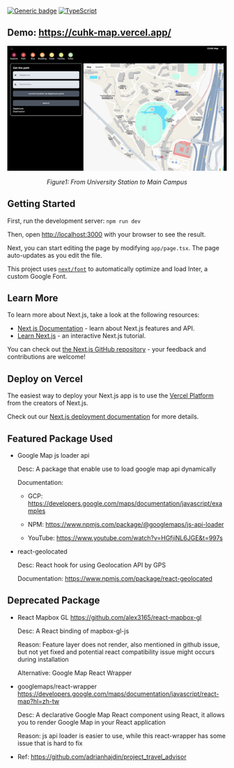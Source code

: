 [![Generic badge](https://img.shields.io/badge/<Author:%20Jerry>-<Chan%20Sik%20Lam>-<COLOR>.svg)](https://shields.io/)
[![TypeScript](https://img.shields.io/badge/--3178C6?logo=typescript&logoColor=ffffff)](https://www.typescriptlang.org/)

## Demo: https://cuhk-map.vercel.app/

<div align="center">
	<img src="demo.png" alt="Demo">
	<p><em>Figure1: From University Station to Main Campus</em></p>
</div>

## Getting Started

First, run the development server: `npm run dev`

Then, open [http://localhost:3000](http://localhost:3000) with your browser to see the result.

Next, you can start editing the page by modifying `app/page.tsx`. The page auto-updates as you edit the file.

This project uses [`next/font`](https://nextjs.org/docs/basic-features/font-optimization) to automatically optimize and load Inter, a custom Google Font.

## Learn More

To learn more about Next.js, take a look at the following resources:

- [Next.js Documentation](https://nextjs.org/docs) - learn about Next.js features and API.
- [Learn Next.js](https://nextjs.org/learn) - an interactive Next.js tutorial.

You can check out [the Next.js GitHub repository](https://github.com/vercel/next.js/) - your feedback and contributions are welcome!

## Deploy on Vercel

The easiest way to deploy your Next.js app is to use the [Vercel Platform](https://vercel.com/new?utm_medium=default-template&filter=next.js&utm_source=create-next-app&utm_campaign=create-next-app-readme) from the creators of Next.js.

Check out our [Next.js deployment documentation](https://nextjs.org/docs/deployment) for more details.

## Featured Package Used

- Google Map js loader api

  Desc: A package that enable use to load google map api dynamically

  Documentation:

  - GCP: https://developers.google.com/maps/documentation/javascript/examples

  - NPM: https://www.npmjs.com/package/@googlemaps/js-api-loader

  - YouTube: https://www.youtube.com/watch?v=HGfjiNL6JGE&t=997s

- react-geolocated

  Desc: React hook for using Geolocation API by GPS

  Documentation: https://www.npmjs.com/package/react-geolocated

## Deprecated Package

- React Mapbox GL https://github.com/alex3165/react-mapbox-gl

  Desc: A React binding of mapbox-gl-js

  Reason: Feature layer does not render, also mentioned in github issue, but not yet fixed and potential react compatibility issue might occurs during installation

  Alternative: Google Map React Wrapper

- googlemaps/react-wrapper https://developers.google.com/maps/documentation/javascript/react-map?hl=zh-tw

  Desc: A declarative Google Map React component using React, it allows you to render Google Map in your React application

  Reason: js api loader is easier to use, while this react-wrapper has some issue that is hard to fix

- Ref: https://github.com/adrianhajdin/project_travel_advisor
